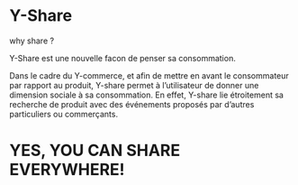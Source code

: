 Y-Share
=======

why share ? 

Y-Share est une nouvelle facon de penser sa consommation.

Dans le cadre du Y-commerce, et afin de mettre en avant le consommateur par rapport au produit, Y-share permet à l’utilisateur de donner une dimension sociale à sa consommation. En effet, Y-share lie étroitement sa recherche de produit avec des événements proposés par d’autres particuliers ou commerçants.

YES, YOU CAN SHARE EVERYWHERE!
=============================
